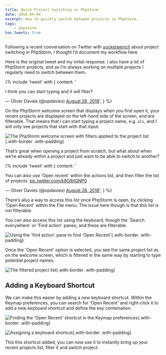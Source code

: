 ```yaml
---
title: Quick Project Switching in PhpStorm
date: 2018-09-04
excerpt: How to quickly switch between projects in PhpStorm.
tags:
    - phpstorm
has_tweets: true
---
```


Following a recent conversation on Twitter with
[socketwench](https://twitter.com/socketwench) about project switching in
PhpStorm, I thought I’d document my workflow here.

Here is the original tweet and my initial response. I also have a lot of
PhpStorm projects, and as I’m always working on multiple projects I regularly
need to switch between them.

{% include 'tweet' with {
    content: '<p lang="en" dir="ltr">I think you can start typing and it will filter?</p>&mdash; Oliver Davies (@opdavies) <a href="https://twitter.com/opdavies/status/1034472920532365312?ref_src=twsrc%5Etfw">August 28, 2018</a>',
} %}

On the PhpStorm welcome screen that displays when you first open it, your recent
projects are displayed on the left-hand side of the screen, and are filterable.
That means that I can start typing a project name, e.g. `oli`, and I will only
see projects that start with that input.

![The PhpStorm welcome screen with filters applied to the project list](/images/blog/quick-project-switching-phpstorm/welcome-screen.png){.with-border
.with-padding}

That’s great when opening a project from scratch, but what about when we’re
already within a project and just want to be able to switch to another?

{% include 'tweet' with {
    content: '<p lang="en" dir="ltr">You can also use &#39;Open recent&#39; within the actions list, and then filter the list of projects. <a href="https://t.co/k8G9iIQNP0">pic.twitter.com/k8G9iIQNP0</a></p>&mdash; Oliver Davies (@opdavies) <a href="https://twitter.com/opdavies/status/1034542753651281920?ref_src=twsrc%5Etfw">August 28, 2018</a>',
} %}

There’s also a way to access this list once PhpStorm is open, by clicking 'Open
Recent' within the File menu. The issue here though is that this list is not
filterable.

You can also access this list using the keyboard, though the 'Search everywhere'
or 'Find action' panes, and these are filterable.

![Using the 'find action' pane to find 'Open Recent'](/images/blog/quick-project-switching-phpstorm/find-action.png){.with-border
.with-padding}

Once the 'Open Recent' option is selected, you see the same project list as on
the welcome screen, which is filtered in the same way by starting to type
potential project names.

![The filtered project list](/images/blog/quick-project-switching-phpstorm/open-recent.png){.with-border
.with-padding}

## Adding a Keyboard Shortcut

We can make this easier by adding a new keyboard shortcut. Within the Keymap
preferences, you can search for 'Open Recent' and right-click it to add a new
keyboard shortcut and define the key combination.

![Finding the 'Open Recent' shortcut in the Keymap preferences](/images/blog/quick-project-switching-phpstorm/adding-keyboard-shortcut-1.png){.with-border
.with-padding}

![Assigning a keyboard shortcut](/images/blog/quick-project-switching-phpstorm/adding-keyboard-shortcut-2.png){.with-border
.with-padding}

This this shortcut added, you can now use it to instantly bring up your recent
projects list, filter it and switch project.
